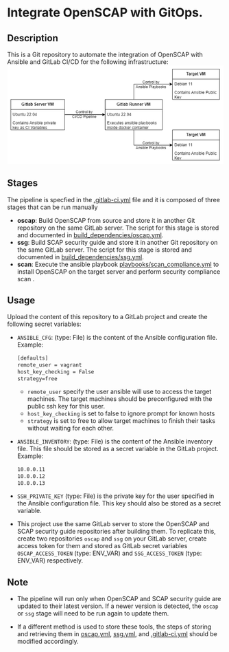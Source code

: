 # Integrate OpenSCAP with GitOps.

## Description
This is a Git repository to automate the integration of OpenSCAP with Ansible and GitLab CI/CD for the following infrastructure: ![GitLab infrastructure](infrastructure.png)

## Stages
 The pipeline is specfied in the [.gitlab-ci.yml](.gitlab-ci.yml) file and it is composed of three stages that can be run manually
- **oscap**: Build OpenSCAP from source and store it in another Git repository on the same GitLab server. The script for this stage is stored and documented in [build_dependencies/oscap.yml](build_dependencies/oscap.yml).
- **ssg**: Build SCAP security guide and store it in another Git repository on the same GitLab server. The script for this stage is stored and documented in [build_dependencies/ssg.yml](build_dependencies/ssg.yml).
- **scan**: Execute the ansible playbook [playbooks/scan_compliance.yml](playbooks/scan_compliance.yml) to install OpenSCAP on the target server and perform security compliance scan . 

## Usage
Upload the content of this repository to a GitLab project and create the following secret variables:
- `ANSIBLE_CFG`: (type: File) is the content of the Ansible configuration file. Example:
    ```
    [defaults]
    remote_user = vagrant
    host_key_checking = False
    strategy=free
    ```
    - `remote_user` specify the user ansible will use to access the target machines. The target machines should be preconfigured with the public ssh key for this user.
    - `host_key_checking` is set to false to ignore prompt for known hosts
    - `strategy` is set to free to allow target machines to finish their tasks without waiting for each other.

- `ANSIBLE_INVENTORY`: (type: File) is the content of the Ansible inventory file. This file should be stored as a secret variable in the GitLab project. Example:
    ```
    10.0.0.11
    10.0.0.12
    10.0.0.13
    ```


- `SSH_PRIVATE_KEY` (type: File) is the private key for the user specified in the Ansible configuration file. This key should also be stored as a secret variable.

- This project use the same GitLab server to store the OpenSCAP and SCAP security guide repositories after building them. To replicate this, create two repositories `oscap` and `ssg` on your GitLab server, create access token for them and stored as GitLab secret variables `OSCAP_ACCESS_TOKEN` (type: ENV_VAR) and `SSG_ACCESS_TOKEN` (type: ENV_VAR) respectively. 
  
## Note
- The pipeline will run only when OpenSCAP and SCAP security guide are updated to their latest version. If a newer version is detected, the `oscap` or `ssg` stage will need to be run again to update them.

- If a different method is used to store these tools, the steps of storing and retrieving them in [oscap.yml](build_dependencies/oscap.yml), [ssg.yml](build_dependencies/ssg.yml), and [.gitlab-ci.yml](.gitlab-ci.yml) should be modified accordingly.